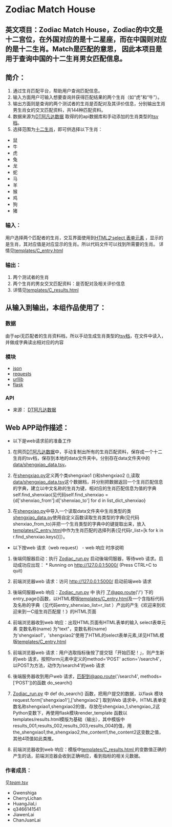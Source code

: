 # Zodiac Match House
英文项目：Zodiac Match House，Zodiac的中文是十二宫位，在外国对应的是十二星座，而在中国则对应的是十二生肖。Match是匹配的意思， 因此本项目是用于查询中国的十二生肖男女匹配信息。
-------------------

		
## 简介： 
1. 通过生肖匹配平台，帮助用户查询匹配信息。
2. 输入方面用户可输入想要查询并获得匹配结果的两个生肖（如“虎”和“牛”）。
3. 输出方面则是查询的两个测试者的生肖是否配对及其评价信息，分别输出生肖男生肖女的交叉匹配资料，共144种匹配资料。
4. 数据来源为[DT阿凡达数据](http://avatardata.cn/Docs/Api/08803b8c-6ce0-4dd0-9809-361a06f25c99) 取得的的api数据库和手动添加的生肖类型的[tsv档](data/shengxiao_data.tsv)。
5. 选择范围为[十二生肖](data/shengxiao_data.tsv)，即可供选择以下生肖：
* 鼠
* 牛
* 虎
* 兔
* 龙
* 蛇
* 马
* 羊
* 猴
* 鸡
* 狗
* 猪

### 输入：
用户选择两个匹配者的生肖，交互界面使用到[HTML之select 表单元素](http://www.w3school.com.cn/tags/tag_select.asp) ，显示的是生肖，其对应值是对应显示的生肖。所以代码文件可以找到所需要的生肖。
详情见[templates/C_entry.html](https://github.com/CherryLiChan/nfu_newmedia_python/blob/master/Zodiac-match/templates/C_entry.html)

### 输出：
1. 两个测试者的生肖
2. 两个生肖的男女交叉匹配资料：是否配对及相关评价信息
3. 详情见[templates/C_results.html ](https://github.com/CherryLiChan/nfu_newmedia_python/blob/master/Zodiac-match/templates/C_results.html)

## 从输入到输出，本组作品使用了：

### 数据
由于api无匹配者的生肖资料档，所以手动生成生肖类型的[tsv档](data/shengxiao_data.tsv)，在文件中读入，并做成字典读出相对应的内容

### 模块
* [json](http://www.json.org/json-zh.html)</br>
* [requests](http://cn.python-requests.org/zh_CN/latest/)</br>
* [urllib](https://baijiahao.baidu.com/po/feed/share?wfr=spider&for=pc&context=%7B"sourceFrom"%3A"bjh"%2C"nid"%3A"news_3437549851525350677"%7D)</br>
* [flask](http://www.liaoxuefeng.com/wiki/001374738125095c955c1e6d8bb493182103fac9270762a000/001386832805619b3e68a9cf16c4d0398d8af8f6d50e740000)</br>

### API
* 来源： [DT阿凡达数据](http://avatardata.cn/Docs/Api/08803b8c-6ce0-4dd0-9809-361a06f25c99)


## Web APP动作描述：

* 以下是web请求前的准备工作

1. 在网页[DT阿凡达数据](http://avatardata.cn/Docs/Api/08803b8c-6ce0-4dd0-9809-361a06f25c99)中，手动复制出所有的生肖匹配资料，保存成一个十二生肖的tsv档，保存到本地的data文件夹中。分别存在data文件夹中的[data/shengxiao_data.tsv](https://github.com/CherryLiChan/nfu_newmedia_python/blob/master/Zodiac-match/data/shengxiao_data.tsv)。

2. 在[shengxiao.py](https://github.com/CherryLiChan/nfu_newmedia_python/blob/master/Zodiac-match/shengxiao.py)定义两个类shengxiao1 ()和shengxiao2 (),读取[data/shengxiao_data.tsv](https://github.com/CherryLiChan/nfu_newmedia_python/blob/master/Zodiac-match/data/shengxiao_data.tsv)这个数据档，并分别把数据返回一个生肖匹配信息的字典，建立以中文名称的生肖为键，相对应的生肖匹配信息为值的字典self.find_shenxiao(见代码self.find_shenxiao = {d['shenxiao_from']:d['shenxiao_to'] for d in list_dict_shenxiao}

3. 在[shengxiao.py](https://github.com/CherryLiChan/nfu_newmedia_python/blob/master/Zodiac-match/shengxiao.py)中导入一个读取data文件夹中生肖类型的类[shengxiao_data.py](https://github.com/CherryLiChan/nfu_newmedia_python/tree/master/Zodiac-match/data)使用自定义函数读取生肖类型的字典(见代码shenxiao_from_to)并把一个生肖类型的字典中的键提取出来，放入[templates/C_entry.html](https://github.com/CherryLiChan/nfu_newmedia_python/blob/master/Zodiac-match/templates/C_entry.html)中作为生肖匹配的选择列表(见代码r_list=[k for k in r.find_shenxiao.keys()]）。

* 以下按web 请求（web request） - web 响应 时序说明

1. 後端伺服器启动：执行 [Zodiac_run.py](https://github.com/CherryLiChan/nfu_newmedia_python/blob/master/Zodiac-match/Zodiac_run.py) 启动後端伺服器，等待web 请求。启动成功应出现： * Running on http://127.0.0.1:5000/ (Press CTRL+C to quit)

2. 前端浏览器web 请求：访问 http://127.0.0.1:5000/ 启动前端web 请求

3. 後端伺服器web 响应：[Zodiac_run.py](https://github.com/CherryLiChan/nfu_newmedia_python/blob/master/Zodiac-match/Zodiac_run.py) 中 执行 了@app.route('/') 下的 entry_page()函数，以HTML模版[templates/C_entry.html](https://github.com/CherryLiChan/nfu_newmedia_python/blob/master/Zodiac-match/templates/C_entry.html)及一个含指标代码及名称的字典（见代码entry_shenxiao_list=r_list ）产出的产生《欢迎来到欢迎来到一C组生肖匹配屋！》的HTML页面

4. 前端浏览器收到web 响应：出现HTML页面有HTML表单的输入 select表单元素 变数名称(name) 为"text"，变数名称(name)为'shengxiao1'，'shengxiao2'使用了HTML的select表单元素,详见HTML模版[templates/C_entry.html](https://github.com/CherryLiChan/nfu_newmedia_python/blob/master/Zodiac-match/templates/C_entry.html)

5. 前端浏览器web 请求：用户选取指标後按了提交钮「开始匹配！」，则产生新的web 请求，按照form元素中定义的method='POST' action='/search4'，以POST为方法，动作为/search4'的web 请求

6. 後端服务器收到用户web 请求，匹配到@app.route('/search4', methods=['POST'])的函数 do_search()

7. [Zodiac_run.py](https://github.com/CherryLiChan/nfu_newmedia_python/blob/master/Zodiac-match/Zodiac_run.py) 中 def do_search() 函数，把用户提交的数据，以flask 模块request.form['shengxiao1'],['shengxiao2']	取到Web 请求中，HTML表单变数名称shengxiao1,shengxiao2的值，存放在shengxiao_1,shengxiao_2这Python变数下，再使用flask模块render_template 函数以templates/results.html模版为基础（输出），其中模版中results_001,results_002,results_003,results_004的值，用the_shengxiao1,the_shengxiao2,the_content1,the_content2这变数之值，其他4项值如此类推。

8. 前端浏览器收到web 响应：模版中[templates/C_results.html ](https://github.com/CherryLiChan/nfu_newmedia_python/blob/master/Zodiac-match/templates/C_results.html) 的变数值正确的产生的话，前端浏览器会收到正确响应，看到指标的相关元数据。


### 作者成员：
见[_team_.tsv](_team_/_team_.tsv)
* Gwenshiga
* CherryLichan
* HuangJiaLi
* q3466141541
* JiawenLai
* ChanJuanLai



